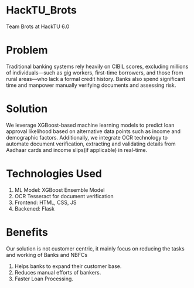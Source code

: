 # HackTU_Brots
Team Brots at HackTU 6.0

# Problem
Traditional banking systems rely heavily on CIBIL scores, excluding millions of individuals—such as gig workers, first-time borrowers, and those from rural areas—who lack a formal credit history. Banks also spend significant time and manpower manually verifying documents and assessing risk.

# Solution
We leverage XGBoost-based machine learning models to predict loan approval likelihood based on alternative data points such as income and demographic factors. Additionally, we integrate OCR technology to automate document verification, extracting and validating details from Aadhaar cards and income slips(if applicable) in real-time.

# Technologies Used
1. ML Model: XGBoost Ensemble Model
2. OCR Tesseract for document verification
3. Frontend: HTML, CSS, JS
4. Backened: Flask

# Benefits
Our solution is not customer centric, it mainly focus on reducing the tasks and working of Banks and NBFCs 
1. Helps banks to expand their customer base.
2. Reduces manual efforts of bankers.
3. Faster Loan Processing.
